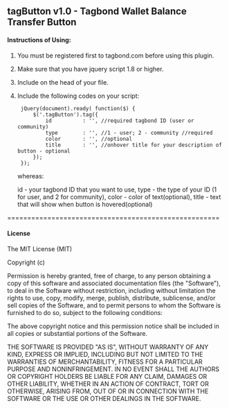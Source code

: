 <h2>tagButton v1.0 - Tagbond Wallet Balance Transfer Button</h2>


<h4>Instructions of Using:</h4>

1. You must be registered first to tagbond.com before using this plugin.
2. Make sure that you have jquery script 1.8 or higher.
3. Include <script src="js/tagButton/tagButton.js"></script> on the head of your file.
4. Include the following codes on your script:

	    jQuery(document).ready( function($) {
			$('.tagButton').tag({
				id			: '', //required tagbond ID (user or community)
				type		: '', //1 - user; 2 - community //required
				color		: '', //optional
				title		: '', //onhover title for your description of button - optional
			});
		});

    whereas:

    id  - your tagbond ID that you want to use,
    type - the type of your ID (1 for user, and 2 for community),
    color - color of text(optional),
    title - text that will show when button is hovered(optional)

=====================================================

<h4>License</h4>

The MIT License (MIT)

Copyright (c) <year> <copyright holders>

Permission is hereby granted, free of charge, to any person obtaining a copy
of this software and associated documentation files (the "Software"), to deal
in the Software without restriction, including without limitation the rights
to use, copy, modify, merge, publish, distribute, sublicense, and/or sell
copies of the Software, and to permit persons to whom the Software is
furnished to do so, subject to the following conditions:

The above copyright notice and this permission notice shall be included in
all copies or substantial portions of the Software.

THE SOFTWARE IS PROVIDED "AS IS", WITHOUT WARRANTY OF ANY KIND, EXPRESS OR
IMPLIED, INCLUDING BUT NOT LIMITED TO THE WARRANTIES OF MERCHANTABILITY,
FITNESS FOR A PARTICULAR PURPOSE AND NONINFRINGEMENT. IN NO EVENT SHALL THE
AUTHORS OR COPYRIGHT HOLDERS BE LIABLE FOR ANY CLAIM, DAMAGES OR OTHER
LIABILITY, WHETHER IN AN ACTION OF CONTRACT, TORT OR OTHERWISE, ARISING FROM,
OUT OF OR IN CONNECTION WITH THE SOFTWARE OR THE USE OR OTHER DEALINGS IN
THE SOFTWARE.
